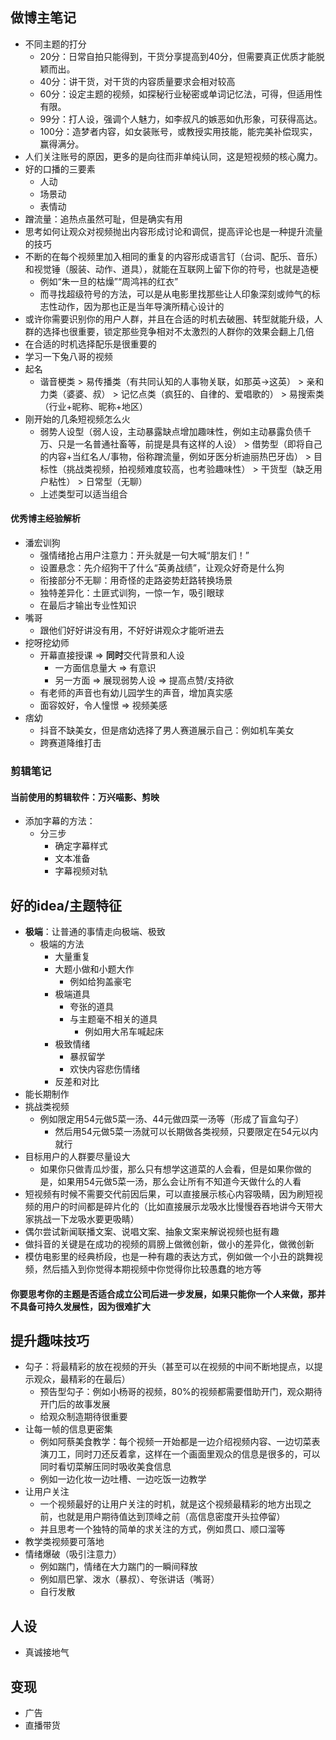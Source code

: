 ## 做博主笔记
- 不同主题的打分
  - 20分：日常自拍只能得到，干货分享提高到40分，但需要真正优质才能脱颖而出。
  - 40分：讲干货，对干货的内容质量要求会相对较高
  - 60分：设定主题的视频，如探秘行业秘密或单词记忆法，可得，但适用性有限。
  - 99分：打人设，强调个人魅力，如李叔凡的嫉恶如仇形象，可获得高达。
  - 100分：造梦者内容，如女装账号，或教授实用技能，能完美补偿现实，赢得满分。
- 人们关注账号的原因，更多的是向往而非单纯认同，这是短视频的核心魔力。
- 好的口播的三要素
  - 人动
  - 场景动
  - 表情动
- 蹭流量：追热点虽然可耻，但是确实有用
- 思考如何让观众对视频抛出内容形成讨论和调侃，提高评论也是一种提升流量的技巧
- 不断的在每个视频里加入相同的重复的内容形成语言钉（台词、配乐、音乐）和视觉锤（服装、动作、道具），就能在互联网上留下你的符号，也就是造梗
  - 例如“朱一旦的枯燥”“周鸿祎的红衣”
  - 而寻找超级符号的方法，可以是从电影里找那些让人印象深刻或帅气的标志性动作，因为那也正是当年导演所精心设计的
- 或许你需要识别你的用户人群，并且在合适的时机去破圈、转型就能升级，人群的选择也很重要，锁定那些竞争相对不太激烈的人群你的效果会翻上几倍
- 在合适的时机选择配乐是很重要的
- 学习一下兔八哥的视频
- 起名
  - 谐音梗类 > 易传播类（有共同认知的人事物关联，如那英->这英） > 亲和力类（婆婆、叔） > 记忆点类（疯狂的、自律的、爱唱歌的） > 易搜索类（行业+昵称、昵称+地区）
- 刚开始的几条短视频怎么火
  - 弱势人设型（弱人设，主动暴露缺点增加趣味性，例如主动暴露负债千万、只是一名普通社畜等，前提是具有这样的人设） > 借势型（即将自己的内容+当红名人/事物，俗称蹭流量，例如牙医分析迪丽热巴牙齿） > 目标性（挑战类视频，拍视频难度较高，也考验趣味性） > 干货型（缺乏用户粘性） > 日常型（无聊）
  - 上述类型可以适当组合

#### 优秀博主经验解析
- 潘宏训狗
  - 强情绪抢占用户注意力：开头就是一句大喊“朋友们！”
  - 设置悬念：先介绍狗干了什么“英勇战绩”，让观众好奇是什么狗
  - 衔接部分不无聊：用奇怪的走路姿势赶路转换场景
  - 独特差异化：土匪式训狗，一惊一乍，吸引眼球
  - 在最后才输出专业性知识
- 嘴哥
  - 跟他们好好讲没有用，不好好讲观众才能听进去
- 挖呀挖幼师
  - 开幕直接授课 => **同时**交代背景和人设
    - 一方面信息量大 => 有意识
    - 另一方面 => 展现弱势人设 => 提高点赞/支持欲
  - 有老师的声音也有幼儿园学生的声音，增加真实感
  - 面容姣好，令人憧憬 => 视频美感
- 痞幼
  - 抖音不缺美女，但是痞幼选择了男人赛道展示自己：例如机车美女
  - 跨赛道降维打击

  
### 剪辑笔记
#### 当前使用的剪辑软件：万兴喵影、剪映

- 添加字幕的方法：
  - 分三步
    - 确定字幕样式
    - 文本准备
    - 字幕视频对轨 


## 好的idea/主题特征
- **极端**：让普通的事情走向极端、极致
  - 极端的方法
    - 大量重复
    - 大题小做和小题大作
      - 例如给狗盖豪宅
    - 极端道具
      - 夸张的道具
      - 与主题毫不相关的道具
        - 例如用大吊车喊起床
    - 极致情绪
      - 暴叔留学
      - 欢快内容悲伤情绪
    - 反差和对比
- 能长期制作
- 挑战类视频
  - 例如限定用54元做5菜一汤、44元做四菜一汤等（形成了盲盒勾子）
    - 然后用54元做5菜一汤就可以长期做各类视频，只要限定在54元以内就行
- 目标用户的人群要尽量设大
  - 如果你只做青瓜炒蛋，那么只有想学这道菜的人会看，但是如果你做的是，如果用54元做5菜一汤，那么会让所有不知道今天做什么的人看
- 短视频有时候不需要交代前因后果，可以直接展示核心内容吸睛，因为刷短视频的用户的时间都是碎片化的（比如直接展示龙吸水比慢慢吞吞地讲今天带大家挑战一下龙吸水要更吸睛）
- 偶尔尝试新闻联播文案、说唱文案、抽象文案来解说视频也挺有趣
- 做抖音的关键是在成功的视频的肩膀上做微创新，做小的差异化，做微创新
- 模仿电影里的经典桥段，也是一种有趣的表达方式，例如做一个小丑的跳舞视频，然后插入到你觉得本期视频中你觉得你比较愚蠢的地方等

#### 你要思考你的主题是否适合成立公司后进一步发展，如果只能你一个人来做，那并不具备可持久发展性，因为很难扩大 

## 提升趣味技巧
- 勾子：将最精彩的放在视频的开头（甚至可以在视频的中间不断地提点，以提示观众，最精彩的在最后）
  - 预告型勾子：例如小杨哥的视频，80%的视频都需要借助开门，观众期待开门后的故事发展
  - 给观众制造期待很重要
- 让每一帧的信息更密集
  - 例如阿蔡美食教学：每个视频一开始都是一边介绍视频内容、一边切菜表演刀工，同时刀还反着拿，这样在一个画面里观众的信息是很多的，可以同时看切菜解压同时吸收美食信息
  - 例如一边化妆一边吐槽、一边吃饭一边教学
- 让用户关注
  - 一个视频最好的让用户关注的时机，就是这个视频最精彩的地方出现之前，也就是用户期待值达到顶峰之前（高信息密度开头拉停留）
  - 并且思考一个独特的简单的求关注的方式，例如贯口、顺口溜等
- 教学类视频要可落地
- 情绪爆破（吸引注意力）
  - 例如踹门，情绪在大力踹门的一瞬间释放
  - 例如扇巴掌、泼水（暴叔）、夸张讲话（嘴哥）
  - 自行发散

## 人设
- 真诚接地气


## 变现
- 广告
- 直播带货

